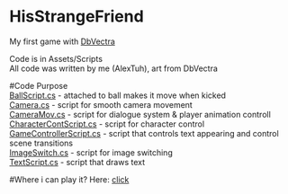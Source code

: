 # HisStrangeFriend
My first game with <a href="https://twitter.com/DbVectra">DbVectra</a>

Code is in Assets/Scripts
<br>
All code was written by me (AlexTuh), art from DbVectra

#Code Purpose
<br>
<a href="https://github.com/AlexTuh/HisStrangeFriend/blob/master/Assets/Scripts/BallScript.cs">BallScript.cs</a> - attached to ball makes it move when kicked
<br>
<a href="https://github.com/AlexTuh/HisStrangeFriend/blob/master/Assets/Scripts/Camera.cs">Camera.cs</a> - script for smooth camera movement
<br>
<a href="https://github.com/AlexTuh/HisStrangeFriend/blob/master/Assets/Scripts/CameraMov.cs">CameraMov.cs</a> - script for dialogue system & player animation controll
<br>
<a href="https://github.com/AlexTuh/HisStrangeFriend/blob/master/Assets/Scripts/CharacterContScript.cs">CharacterContScript.cs</a> - script for character control
<br>
<a href="https://github.com/AlexTuh/HisStrangeFriend/blob/master/Assets/Scripts/GameControllerScript.cs">GameControllerScript.cs</a> - script that controls text appearing and control scene transitions
<br>
<a href="https://github.com/AlexTuh/HisStrangeFriend/blob/master/Assets/Scripts/ImageSwitch.cs">ImageSwitch.cs</a> - script for image switching
<br>
<a href="https://github.com/AlexTuh/HisStrangeFriend/blob/master/Assets/Scripts/TextScript.cs">TextScript.cs</a> - script that draws text
<br>

#Where i can play it?
Here: <a href="https://www.newgrounds.com/portal/view/746825">click</a>

